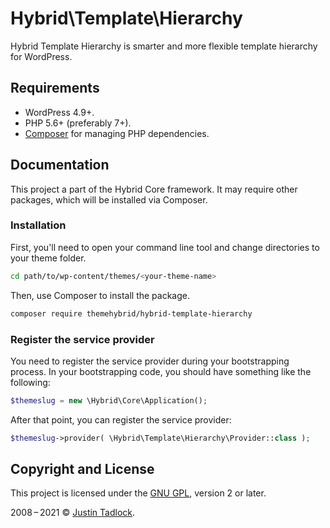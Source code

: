 # Hybrid\\Template\\Hierarchy

Hybrid Template Hierarchy is smarter and more flexible template hierarchy for WordPress.

## Requirements

* WordPress 4.9+.
* PHP 5.6+ (preferably 7+).
* [Composer](https://getcomposer.org/) for managing PHP dependencies.

## Documentation

This project a part of the Hybrid Core framework. It may require other packages, which will be installed via Composer.

### Installation

First, you'll need to open your command line tool and change directories to your theme folder.

```bash
cd path/to/wp-content/themes/<your-theme-name>
```

Then, use Composer to install the package.

```bash
composer require themehybrid/hybrid-template-hierarchy
```

### Register the service provider

You need to register the service provider during your bootstrapping process.  In your bootstrapping code, you should have something like the following:

```php
$themeslug = new \Hybrid\Core\Application();
```

After that point, you can register the service provider:

```php
$themeslug->provider( \Hybrid\Template\Hierarchy\Provider::class );
```

## Copyright and License

This project is licensed under the [GNU GPL](http://www.gnu.org/licenses/old-licenses/gpl-2.0.html), version 2 or later.

2008&thinsp;&ndash;&thinsp;2021 &copy; [Justin Tadlock](https://themehybrid.com).
